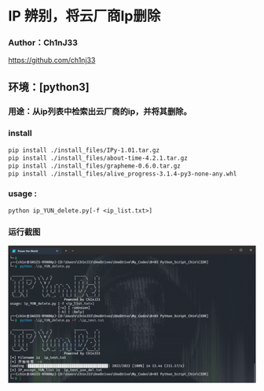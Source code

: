 # IP 辨别，将云厂商Ip删除

### Author：Ch1nJ33

https://github.com/ch1nj33

## 环境：[python3]

### 用途：从ip列表中检索出云厂商的ip，并将其删除。

### install

```shell
pip install ./install_files/IPy-1.01.tar.gz
pip install ./install_files/about-time-4.2.1.tar.gz
pip install ./install_files/grapheme-0.6.0.tar.gz
pip install ./install_files/alive_progress-3.1.4-py3-none-any.whl
```



### **usage** :

```shell
python ip_YUN_delete.py[-f <ip_list.txt>]
```



### 运行截图

![run](img/run.png)
